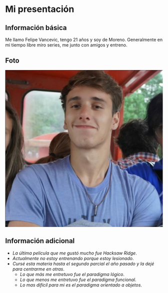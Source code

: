 # Mi presentación

## Información básica
Me llamo Felipe Vancevic, tengo 21 años y soy de Moreno. Generalmente en mi tiempo libre miro series, me junto con amigos y entreno.

## Foto
![Mi foto](mifoto.png "Foto")

## Información adicional
- *La última pelicula que me gustó mucho fue Hacksaw Ridge*.
- *Actualmente no estoy entrenando porque estoy lesionado*.
- *Cursé esta materia hasta el segundo parcial el año pasado y la dejé para centrarme en otras*.
  - *Lo que más me entretuvo fue el paradigma lógico*.
  - *Lo que menos me entretuvo fue el paradigma funcional*.
  - *Lo mas difícil para mi es el paradigma orientado a objetos*.
